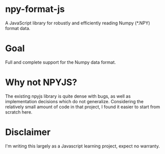 # npy-format-js
A JavaScript library for robustly and efficiently reading Numpy (*.NPY) format data.

# Goal

Full and complete support for the Numpy data format.

# Why not NPYJS?

The existing npyjs library is quite dense with bugs, as well as implementation decisions which  do not generalize. Considering the relatively small amount of code in that project, I found it easier to start from scratch here.

# Disclaimer

I'm writing this largely as a Javascript learning project, expect no warranty.
